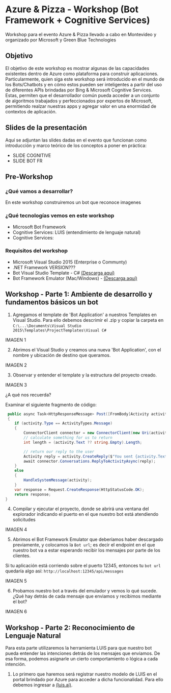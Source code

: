 # Azure & Pizza - Workshop (Bot Framework + Cognitive Services)

Workshop para el evento Azure &amp; Pizza llevado a cabo en Montevideo y organizado por Microsoft y Green Blue Technologies

## Objetivo

El objetivo de este workshop es mostrar algunas de las capacidades existentes dentro de Azure como plataforma para construir aplicaciones. Particularmente, quien siga este workshop será introducido en el mundo de los Bots/Chatbots y en cómo estos pueden ser inteligentes a partir del uso de diferentes APIs brindadas por Bing & Microsoft Cognitive Services. Estas, permiten que el desarrollador común pueda acceder a un conjunto de algoritmos trabajados y perfeccionados por expertos de Microsoft, permitiendo realzar nuestras apps y  agregar valor en una enormidad de contextos de aplicación.

## Slides de la presentación

Aquí se adjuntan las slides dadas en el evento que funcionan como introducción y marco teórico de los conceptos a poner en práctica:

- SLIDE COGNITIVE
- SLIDE BOT FR

## Pre-Workshop

### ¿Qué vamos a desarrollar? 

En este workshop construiremos un bot que reconoce imagenes

### ¿Qué tecnologías vemos en este workshop

- Microsoft Bot Framework
- Cognitive Services: LUIS (entendimiento de lenguaje natural) 
- Cognitive Services: 

### Requisitos del workshop

- Microsoft Visual Studio 2015 (Enterprise o Communty)
- .NET Framework VERSION???
- Bot Visual Studio Template - C# [(Descarga aquí)](http://aka.ms/bf-bc-vstemplate)
- Bot Framework Emulator (Mac/Windows) - [(Descarga aquí)](https://emulator.botframework.com/)

## Workshop - Parte 1: Ambiente de desarrollo y fundamentos básicos un bot

1) Agregamos el template de 'Bot Application' a nuestros Templates en Visual Studio. Para ello debemos descrimir el .zip y copiar la carpeta en ```C:\...\Documents\Visual Studio 2015\Templates\ProjectTemplates\Visual C#```

IMAGEN 1

2) Abrimos el Visual Studio y creamos una nueva 'Bot Application', con el nombre y ubicación de destino que queramos.

IMAGEN 2

3) Observar y entender el template y la estructura del proyecto creado. 


IMAGEN 3

¿A qué nos recuerda?


Examinar el siguiente fragmento de código:

```C#
 public async Task<HttpResponseMessage> Post([FromBody]Activity activity)
 {
    if (activity.Type == ActivityTypes.Message)
    {
        ConnectorClient connector = new ConnectorClient(new Uri(activity.ServiceUrl));
        // calculate something for us to return
        int length = (activity.Text ?? string.Empty).Length;

        // return our reply to the user
        Activity reply = activity.CreateReply($"You sent {activity.Text} which was {length} characters");
        await connector.Conversations.ReplyToActivityAsync(reply);
    }
    else
    {
        HandleSystemMessage(activity);
    }
    var response = Request.CreateResponse(HttpStatusCode.OK);
    return response;
}
```

4) Compilar y ejecutar el proyecto, donde se abrirá una ventana del explorador indicando el puerto en el que nuestro bot está
atendiendo solicitudes

IMAGEN 4

5) Abrimos el Bot Framework Emulator que deberíamos haber descargado previamente, y colocamos la ```Bot url```; es decir el endpoint en el que nuestro bot va a estar esperando recibir los mensajes por parte de los clientes.

Si tu aplicación está corriendo sobre el puerto 12345, entonces tu ```bot url``` quedaría algo así:  ```http://localhost:12345/api/messages```


IMAGEN 5

6) Probamos nuestro bot a través del emulador y vemos lo qué sucede. ¿Qué hay detrás de cada mensaje que enviamos y recibimos mediante el bot?

IMAGEN 6

## Workshop - Parte 2: Reconocimiento de Lenguaje Natural

Para esta parte utilizaremos la herramienta LUIS para que nuestro bot pueda entender las intenciones detrás de los mensajes que enviamos. De esa forma, podemos asignarle un cierto comportamiento o lógica a cada intención.

1) Lo primero que haremos será registrar nuestro modelo de LUIS en el portal brindado por Azure para acceder a dicha funcionalidad. Para ello debemos ingresar a [(luis.ai)](https://www.luis.ai/home/index/).


